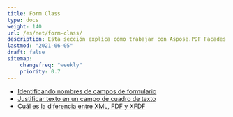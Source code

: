 ```yaml
---
title: Form Class
type: docs
weight: 140
url: /es/net/form-class/
description: Esta sección explica cómo trabajar con Aspose.PDF Facades usando Form Class.
lastmod: "2021-06-05"
draft: false
sitemap:
    changefreq: "weekly"
    priority: 0.7
---
```


- [Identificando nombres de campos de formulario](/pdf/es/net/identifying-form-fields-names/)
- [Justificar texto en un campo de cuadro de texto](/pdf/es/net/justify-text-in-a-textbox-field/)
- [Cuál es la diferencia entre XML, FDF y XFDF](/pdf/es/net/whats-the-difference-between-xml-fdf-and-xfdf/)